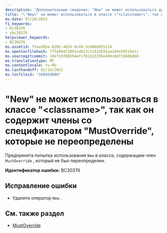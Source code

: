 ```yaml
---
description: 'Дополнительные сведения: "New" не может использоваться для класса " <classname> ", так как он содержит член "MustOverride", который не был переопределен'
title: "\"New\" не может использоваться в классе \"<classname>\", так как он содержит члены со спецификатором \"MustOverride\", которые не переопределены"
ms.date: 07/20/2015
f1_keywords:
- bc30376
- vbc30376
helpviewer_keywords:
- BC30376
ms.assetid: f3aed05a-8202-4d2d-9c49-3c000d055116
ms.openlocfilehash: ff5e884f2091ed623c2c81d591aa245e5851be1c
ms.sourcegitcommit: 10e719780594efc781b15295e499c66f316068b8
ms.translationtype: MT
ms.contentlocale: ru-RU
ms.lasthandoff: 02/14/2021
ms.locfileid: "100454980"
---
```

# <a name="new-cannot-be-used-on-class-classname-because-it-contains-a-mustoverride-member-that-has-not-been-overridden"></a>"New" не может использоваться в классе "\<classname>", так как он содержит члены со спецификатором "MustOverride", которые не переопределены

Предпринята попытка использования `New` в классе, содержащем член `MustOverride` , который не был переопределен.  
  
 **Идентификатор ошибки:** BC30376  
  
## <a name="to-correct-this-error"></a>Исправление ошибки  
  
- Удалите оператор `New` .  
  
## <a name="see-also"></a>См. также раздел

- [MustOverride](../language-reference/modifiers/mustoverride.md)
